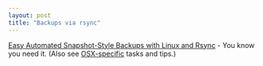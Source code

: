```yaml
---
layout: post
title: "Backups via rsync"
---
```




<a href="http://www.mikerubel.org/computers/rsync_snapshots/">Easy Automated Snapshot-Style Backups with Linux and Rsync</a> - You know you need it. (Also see <a href="http://www.macosxhints.com/article.php?story=20031024013757927">OSX-specific</a>  tasks and tips.)


